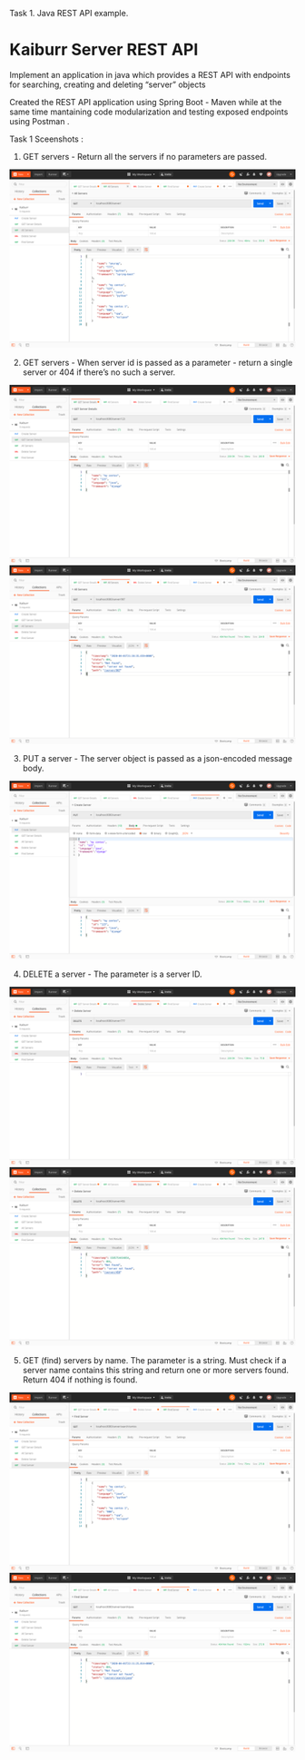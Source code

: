 Task 1. Java REST API example.

# Kaiburr Server REST API

Implement an application in java which provides a REST API with endpoints for searching, creating and deleting “server” objects

Created the REST API application using Spring Boot - Maven while at the same time mantaining code modularization and testing exposed endpoints using Postman .

Task 1 Sceenshots :

1. GET servers - Return all the servers if no parameters are passed. 
	
<img src = "src/main/resources/screenshots/get_all_servers.png">
	
2. GET servers - When server id is passed as a parameter - return a single server or 404 if there’s no such a server.
	
<img src = "src/main/resources/screenshots/get_by_server_id.png">
	
<img src = "src/main/resources/screenshots/get_server_not_found_404.png">
	
3. PUT a server - The server object is passed as a json-encoded message body.
	
<img src = "src/main/resources/screenshots/postman_post_req.png">
	
4. DELETE a server - The parameter is a server ID.
	
<img src = "src/main/resources/screenshots/delete_server.png">
	
<img src = "src/main/resources/screenshots/delete_not_found_404.png">
	
5. GET (find) servers by name. The parameter is a string. Must check if a server name contains this string and return one or more servers found. Return 404 if nothing is found.

<img src = "src/main/resources/screenshots/find_by_name.png">

<img src = "src/main/resources/screenshots/find_by_name_not_found_404.png">
